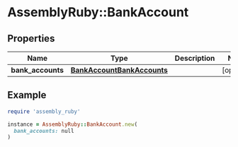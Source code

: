 # AssemblyRuby::BankAccount

## Properties

| Name | Type | Description | Notes |
| ---- | ---- | ----------- | ----- |
| **bank_accounts** | [**BankAccountBankAccounts**](BankAccountBankAccounts.md) |  | [optional] |

## Example

```ruby
require 'assembly_ruby'

instance = AssemblyRuby::BankAccount.new(
  bank_accounts: null
)
```

